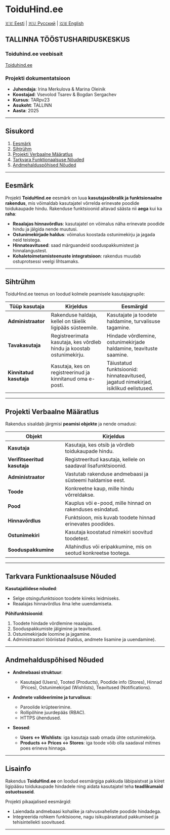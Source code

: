 # ToiduHind.ee

[🇪🇪 Eesti](README.md) | [🇷🇺 Русский](README.ru.md) | [🇬🇧 English](README.en.md)

## TALLINNA TÖÖSTUSHARIDUSKESKUS

### Toiduhind.ee veebisait

[Toiduhind.ee](https://toiduhind.vercel.app/)

### Projekti dokumentatsioon

- **Juhendaja**: Irina Merkulova & Marina Oleinik
- **Koostajad**: Vsevolod Tsarev & Bogdan Sergachev  
- **Kursus**: TARpv23  
- **Asukoht**: TALLINN  
- **Aasta**: 2025  

---

## Sisukord

1. [Eesmärk](#eesmärk)  
2. [Sihtrühm](#sihtrühm)  
3. [Projekti Verbaalne Määratlus](#projekti-verbaalne-määratlus)  
4. [Tarkvara Funktionaalsuse Nõuded](#tarkvara-funktionaalsuse-nõuded)  
5. [Andmehalduspõhised Nõuded](#andmehalduspõhised-nõuded)  

---

## Eesmärk

Projekti **ToiduHind.ee** eesmärk on luua **kasutajasõbralik ja funktsionaalne rakendus**, mis võimaldab kasutajatel võrrelda erinevate poodide toidukaupade hindu. Rakenduse funktsioonid aitavad säästa nii **aega** kui ka **raha**:

- **Reaalajas hinnavõrdlus**: kasutajatel on võimalus näha erinevate poodide hindu ja jälgida nende muutusi.  
- **Ostunimekirjade haldus**: võimalus koostada ostunimekirju ja jagada neid teistega.  
- **Hinnateavitused**: saad märguandeid sooduspakkumistest ja hinnalangustest.  
- **Kohaletoimetamisteenuste integratsioon**: rakendus muudab ostuprotsessi veelgi lihtsamaks.  

---

## Sihtrühm

ToiduHind.ee teenus on loodud kolmele peamisele kasutajagrupile:

| **Tüüp kasutaja**   | **Kirjeldus**                                                                             | **Eesmärgid**                                                                                     |
|---------------------|-----------------------------------------------------------------------------------------|---------------------------------------------------------------------------------------------------|
| **Administraator**  | Rakenduse haldaja, kellel on täielik ligipääs süsteemile.                               | Kasutajate ja toodete haldamine, turvalisuse tagamine.                                           |
| **Tavakasutaja**    | Registreerimata kasutaja, kes võrdleb hindu ja koostab ostunimekirju.                   | Hindade võrdlemine, ostunimekirjade haldamine, teavituste saamine.                               |
| **Kinnitatud kasutaja** | Kasutaja, kes on registreerinud ja kinnitanud oma e-posti.                            | Täiustatud funktsioonid: hinnateavitused, jagatud nimekirjad, isiklikud eelistused.              |

---

## Projekti Verbaalne Määratlus

Rakendus sisaldab järgmisi **peamisi objekte** ja nende omadusi:

| **Objekt**           | **Kirjeldus**                                                                      |
|----------------------|------------------------------------------------------------------------------------|
| **Kasutaja**         | Kasutaja, kes otsib ja võrdleb toidukaupade hindu.                                |
| **Verifitseeritud kasutaja** | Registreeritud kasutaja, kellele on saadaval lisafunktsioonid.               |
| **Administraator**   | Vastutab rakenduse andmebaasi ja süsteemi haldamise eest.                          |
| **Toode**            | Konkreetne kaup, mille hindu võrreldakse.                                         |
| **Pood**             | Kauplus või e-pood, mille hinnad on rakenduses esindatud.                         |
| **Hinnavõrdlus**     | Funktsioon, mis kuvab toodete hinnad erinevates poodides.                         |
| **Ostunimekiri**     | Kasutaja koostatud nimekiri soovitud toodetest.                                   |
| **Sooduspakkumine**  | Allahindlus või eripakkumine, mis on seotud konkreetse tootega.                   |

---

## Tarkvara Funktionaalsuse Nõuded

**Kasutajaliidese nõuded**:  
- Selge otsingufunktsioon toodete kiireks leidmiseks.  
- Reaalajas hinnavõrdlus ilma lehe uuendamiseta.  

**Põhifunktsioonid**:
1. Toodete hindade võrdlemine reaalajas.  
2. Sooduspakkumiste jälgimine ja teavitused.  
3. Ostunimekirjade loomine ja jagamine.  
4. Administraatori tööriistad (haldus, andmete lisamine ja uuendamine).  

---

## Andmehalduspõhised Nõuded

- **Andmebaasi struktuur**:  
  - Kasutajad (Users), Tooted (Products), Poodide info (Stores), Hinnad (Prices), Ostunimekirjad (Wishlists), Teavitused (Notifications).  

- **Andmete valideerimine ja turvalisus**:  
  - Paroolide krüpteerimine.  
  - Rollipõhine juurdepääs (RBAC).  
  - HTTPS ühendused.  

- **Seosed**:  
  - **Users ↔ Wishlists**: iga kasutaja saab omada ühte ostunimekirja.  
  - **Products ↔ Prices ↔ Stores**: iga toode võib olla saadaval mitmes poes erineva hinnaga.  

---

## Lisainfo

Rakendus **ToiduHind.ee** on loodud eesmärgiga pakkuda läbipaistvat ja kiiret ligipääsu toidukaupade hindadele ning aidata kasutajatel teha **teadlikumaid ostuotsuseid**.  

Projekti pikaajalised eesmärgid:
- Laiendada andmebaasi kohalike ja rahvusvaheliste poodide hindadega.  
- Integreerida rohkem funktsioone, nagu isikupärastatud pakkumised ja tehisintellekti soovitused.  

---
